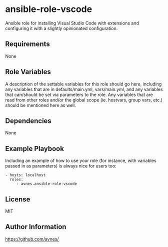 # ansible-role-vscode

Ansible role for installing Visual Studio Code with extensions and configuring it with a slightly opinionated configuration.

## Requirements

None

## Role Variables

A description of the settable variables for this role should go here, including any variables that are in defaults/main.yml, vars/main.yml, and any variables that can/should be set via parameters to the role. Any variables that are read from other roles and/or the global scope (ie. hostvars, group vars, etc.) should be mentioned here as well.

## Dependencies

None

## Example Playbook

Including an example of how to use your role (for instance, with variables passed in as parameters) is always nice for users too:

```
- hosts: localhost
  roles:
     - avnes.ansible-role-vscode
```

## License

MIT

## Author Information

<https://github.com/avnes/>
